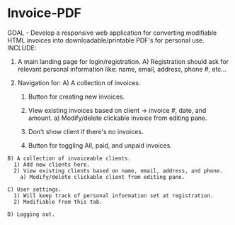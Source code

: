 # Invoice-PDF

GOAL - Develop a responsive web application for converting modifiable HTML invoices into downloadable/printable PDF's for personal use.
INCLUDE:
  1) A main landing page for login/registration.
    A) Registration should ask for relevant personal information like: name, email, address, phone #, etc...

  2) Navigation for:
    A) A collection of invoices.
      1) Button for creating new invoices.
      2) View existing invoices based on client -> invoice #, date, and amount.
        a) Modify/delete clickable invoice from editing pane.

      3) Don't show client if there's no invoices.
      4) Button for toggling All, paid, and unpaid invoices.

    B) A collection of invoiceable clients.
      1) Add new clients here.        
      2) View existing clients based on name, email, address, and phone.
        a) Modify/delete clickable client from editing pane.

    C) User settings.
      1) Will keep track of personal information set at registration.
      2) Modifiable from this tab.

    D) Logging out.

